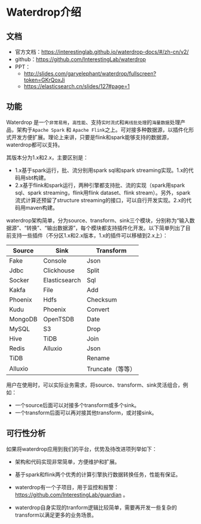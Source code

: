 # Waterdrop介绍

## 文档

- 官方文档：https://interestinglab.github.io/waterdrop-docs/#/zh-cn/v2/
- github：https://github.com/InterestingLab/waterdrop
- PPT：
  - http://slides.com/garyelephant/waterdrop/fullscreen?token=GKrQoxJi
  - https://elasticsearch.cn/slides/127#page=1

## 功能

Waterdrop 是一个`非常易用`，`高性能`、支持`实时流式`和`离线批处理`的`海量数据`处理产品，架构于`Apache Spark` 和 `Apache Flink`之上。可对接多种数据源，以插件化形式开发方便扩展。理论上来讲，只要是flink和spark能够支持的数据源，waterdrop都可以支持。

其版本分为1.x和2.x，主要区别是：

- 1.x基于spark运行，批、流分别用spark sql和spark streaming实现。1.x的代码用sbt构建。
- 2.x基于flink和spark运行，两种引擎都支持批、流的实现（spark用spark sql、spark streaming，flink用flink dataset、flink stream）。另外，spark流式计算还预留了structure streaming的接口，可以自行开发实现。2.x的代码用maven构建。

waterdrop架构简单，分为source、transform、sink三个模块，分别称为“输入数据源”、“转换”、“输出数据源”，每个模块都支持插件化开发。以下简单列出了目前支持一些插件（不分区1.x和2.x版本，1.x的插件可以移植到2.x上）：

| Source  | Sink          | Transform        |
| ------- | ------------- | ---------------- |
| Fake    | Console       | Json             |
| Jdbc    | Clickhouse    | Split            |
| Socker  | Elasticsearch | Sql              |
| Kakfa   | File          | Add              |
| Phoenix | Hdfs          | Checksum         |
| Kudu    | Phoenix       | Convert          |
| MongoDB | OpenTSDB      | Date             |
| MySQL   | S3            | Drop             |
| Hive    | TiDB          | Join             |
| Redis   | Alluxio       | Json             |
| TiDB    |               | Rename           |
| Alluxio |               | Truncate（等等） |

用户在使用时，可以实际业务需求，将source、transform、sink灵活组合，例如：

- 一个source后面可以对接多个transform或多个sink。
- 一个transform后面可以再对接其他transform，或对接sink。

## 可行性分析

如果将waterdrop应用到我们的平台，优势及待改进项列举如下：

- 架构和代码实现非常简单，方便维护和扩展。
- 基于spark和flink两个优秀的计算引擎执行数据转换任务，性能有保证。
- waterdrop有一个子项目，用于监控和报警：https://github.com/InterestingLab/guardian 。

- waterdrop自身实现的tranform逻辑比较简单，需要再开发一些复杂的transform以满足更多的业务场景。